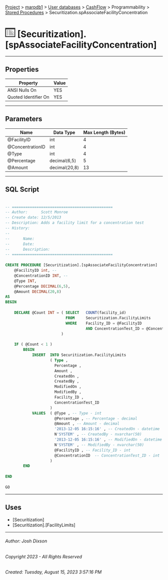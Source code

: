 #### 

[Project](../../../../../index.md) > [marpdb1](../../../../index.md) > [User databases](../../../index.md) > [CashFlow](../../index.md) > Programmability > [Stored Procedures](Stored_Procedures.md) > Securitization.spAssociateFacilityConcentration

# ![Stored Procedures](../../../../../Images/StoredProcedure32.png) [Securitization].[spAssociateFacilityConcentration]

---

## <a name="#properties"></a>Properties

| Property | Value |
|---|---|
| ANSI Nulls On | YES |
| Quoted Identifier On | YES |


---

## <a name="#parameters"></a>Parameters

| Name | Data Type | Max Length (Bytes) |
|---|---|---|
| @FacilityID | int | 4 |
| @ConcentrationID | int | 4 |
| @Type | int | 4 |
| @Percentage | decimal(6,5) | 5 |
| @Amount | decimal(20,8) | 13 |


---

## <a name="#sqlscript"></a>SQL Script

```sql

-- =============================================
-- Author:		Scott Monroe
-- Create date: 12/5/2013
-- Description:	Adds a facility limit for a concentration test
-- History:
--
--		Name:			
--		Date:			
--		Description:	
-- =============================================

CREATE PROCEDURE [Securitization].[spAssociateFacilityConcentration] 
	@FacilityID int, --
	@ConcentrationID INT, --
	@Type INT,
	@Percentage DECIMAL(6,5),
	@Amount DECIMAL(20,8)
AS
BEGIN

    DECLARE @Count INT = ( SELECT   COUNT(facility_id)
                           FROM     Securitization.FacilityLimits
                           WHERE    Facility_ID = @FacilityID
                                    AND ConcentrationTest_ID = @ConcentrationID
                         )

    IF ( @Count < 1 ) 
        BEGIN
            INSERT  INTO Securitization.FacilityLimits
                    ( Type ,
                      Percentage ,
                      Amount ,
                      CreatedOn ,
                      CreatedBy ,
                      ModifiedOn ,
                      ModifiedBy ,
                      Facility_ID ,
                      ConcentrationTest_ID
                    )
            VALUES  ( @Type , -- Type - int
                      @Percentage , -- Percentage - decimal
                      @Amount , -- Amount - decimal
                      '2013-12-05 16:15:16' , -- CreatedOn - datetime
                      N'SYSTEM' , -- CreatedBy - nvarchar(50)
                      '2013-12-05 16:15:16' , -- ModifiedOn - datetime
                      N'SYSTEM' , -- ModifiedBy - nvarchar(50)
                      @FacilityID , -- Facility_ID - int
                      @ConcentrationID  -- ConcentrationTest_ID - int
                    ) 
        END 

END

GO

```


---

## <a name="#uses"></a>Uses

* [Securitization]
* [Securitization].[FacilityLimits]


---

###### Author:  Josh Dixson

###### Copyright 2023 - All Rights Reserved

###### Created: Tuesday, August 15, 2023 3:57:16 PM

